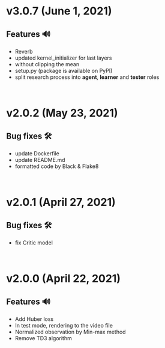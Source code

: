 # v3.0.7 (June 1, 2021)
## Features 🔊
- Reverb
- updated kernel_initializer for last layers
- without clipping the mean
- setup.py (package is available on PyPI)
- split research process into **agent**, **learner** and **tester** roles

<br>

# v2.0.2 (May 23, 2021)
## Bug fixes 🛠️
- update Dockerfile
- update README.md
- formatted code by Black & Flake8

<br>

# v2.0.1 (April 27, 2021)
## Bug fixes 🛠️
- fix Critic model

<br>

# v2.0.0 (April 22, 2021)
## Features 🔊
- Add Huber loss
- In test mode, rendering to the video file
- Normalized observation by Min-max method
- Remove TD3 algorithm
